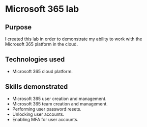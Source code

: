 # Microsoft 365 lab

## Purpose

I created this lab in order to demonstrate my ability to work with the Microsoft 365 platform in the cloud.

## Technologies used

* Microsoft 365 cloud platform.

## Skills demonstrated

* Microsoft 365 user creation and management.
* Microsoft 365 team creation and management.
* Performing user password resets.
* Unlocking user accounts.
* Enabling MFA for user accounts.
